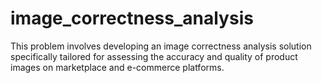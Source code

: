 # image_correctness_analysis
 This problem involves developing an image correctness analysis solution specifically tailored for assessing the accuracy and quality of product images on marketplace and e-commerce platforms.
